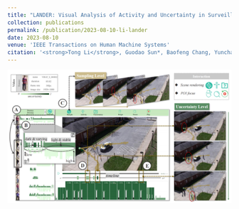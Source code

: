 ```yaml
---
title: "LANDER: Visual Analysis of Activity and Uncertainty in Surveillance Video"
collection: publications
permalink: /publication/2023-08-10-li-lander
date: 2023-08-10
venue: 'IEEE Transactions on Human Machine Systems'
citation: '<strong>Tong Li</strong>, Guodao Sun*, Baofeng Chang, Yunchao Wang, Qi Jiang, Yuanzhong Ying, Li Jiang, Haixia Wang & Ronghua Liang. &quot;LANDER: Visual Analysis of Activity and Uncertainty in Surveillance Video.&quot; <i>IEEE Transactions on Human Machine Systems (in revision) </i>'
---
```


<img src="/images/Lander.png" />

